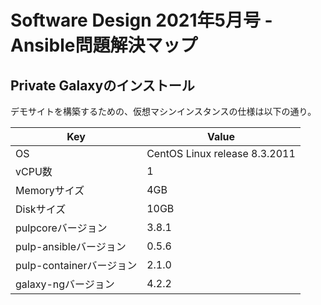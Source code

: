 # Software Design 2021年5月号 - Ansible問題解決マップ

## Private Galaxyのインストール

デモサイトを構築するための、仮想マシンインスタンスの仕様は以下の通り。

| Key | Value |
| --- | ----- |
| OS | CentOS Linux release 8.3.2011 |
| vCPU数 | 1 |
| Memoryサイズ | 4GB |
| Diskサイズ | 10GB |
| pulpcoreバージョン | 3.8.1 |
| pulp-ansibleバージョン | 0.5.6 |
| pulp-containerバージョン | 2.1.0 |
| galaxy-ngバージョン | 4.2.2 |



